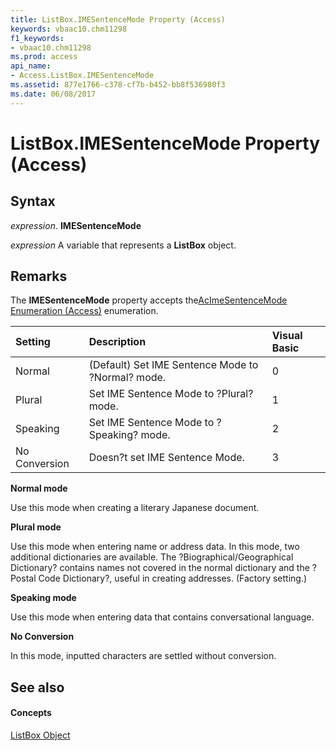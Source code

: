 ```yaml
---
title: ListBox.IMESentenceMode Property (Access)
keywords: vbaac10.chm11298
f1_keywords:
- vbaac10.chm11298
ms.prod: access
api_name:
- Access.ListBox.IMESentenceMode
ms.assetid: 877e1766-c378-cf7b-b452-bb8f536980f3
ms.date: 06/08/2017
---
```



# ListBox.IMESentenceMode Property (Access)





## Syntax

 _expression_. **IMESentenceMode**

 _expression_ A variable that represents a **ListBox** object.


## Remarks

The  **IMESentenceMode** property accepts the[AcImeSentenceMode Enumeration (Access)](acimesentencemode-enumeration-access.md) enumeration.



| <strong>Setting</strong> | <strong>Description</strong>                      | <strong>Visual Basic</strong> |
|:-------------------------|:--------------------------------------------------|:------------------------------|
| Normal                   | (Default) Set IME Sentence Mode to ?Normal? mode. | 0                             |
| Plural                   | Set IME Sentence Mode to ?Plural? mode.           | 1                             |
| Speaking                 | Set IME Sentence Mode to ?Speaking? mode.         | 2                             |
| No Conversion            | Doesn?t set IME Sentence Mode.                    | 3                             |

 **Normal mode**

Use this mode when creating a literary Japanese document.

 **Plural mode**

Use this mode when entering name or address data. In this mode, two additional dictionaries are available. The ?Biographical/Geographical Dictionary? contains names not covered in the normal dictionary and the ?Postal Code Dictionary?, useful in creating addresses. (Factory setting.)

 **Speaking mode**

Use this mode when entering data that contains conversational language.

 **No Conversion**

In this mode, inputted characters are settled without conversion.


## See also


#### Concepts


[ListBox Object](listbox-object-access.md)

